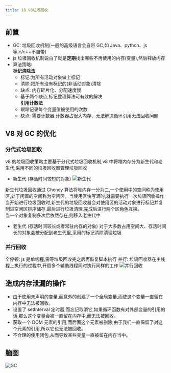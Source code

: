 ```yaml
---
title: 18.V8垃圾回收
---
```


## 前置

- GC: 垃圾回收机制(一般的高级语言会自带 GC,如 Java、python、js 等,c/c++不自带)
- js 垃圾回收机制说白了就是**定期**找出哪些不再使用的内存(变量),然后释放内存
- 算法策略:  
  **标记清除法**
  - 标记:为所有活动对象做上标记
  - 清除:把所有没有标记的(非活动对象)清除
  - 缺点: 内存碎片化、分配速度慢
  - 基于两个缺点,标记整理算法可有效的解决  
    **引用计数法**
  - 跟踪记录每个变量值被使用的次数
  - 缺点: 需要计数器,计数器占很大内存、无法解决循环引用无法回收问题

## V8 对 GC 的优化

### 分代式垃圾回收

v8 的垃圾回收策略主要基于分代式垃圾回收机制,v8 中将堆内存分为新生代和老生代,采用不同的垃圾回收器管理垃圾回收

- 新生代 (存活时间较短的对象)
  ![新生代](https://p3-juejin.byteimg.com/tos-cn-i-k3u1fbpfcp/a428ca00cb164eeab16e8cbbb603e7d7~tplv-k3u1fbpfcp-watermark.awebp)

新生代垃圾回收通过 Cheney 算法将堆内存一分为二,一个使用中的空间称为使用区,处于闲置的空间称为空闲区。当使用区快写满时,就需要执行一次垃圾回收操作  
当开始进行垃圾回收时,新生代的垃圾回收器会对使用区的活动对象进行标记并复制进空闲区排序储存,最后进行垃圾清理,完成后进行两个区角色互换。  
当一个对象复制多次后依然存在,则移入老生代中

- 老生代 (存活时间较长或者常驻内存的对象)
  对于大多数占用空间大、存活时间长的对象会被分配到老生代里,采用的标记清除清理垃圾

### 并行回收

全停顿: js 是单线程,需等垃圾回收完之后再恢复脚本执行
并行: 垃圾回收器在主线程上执行的过程中,开启多个辅助线程同时执行同样的工作
![并行回收](https://p3-juejin.byteimg.com/tos-cn-i-k3u1fbpfcp/f0eef6c0d3bd49659a564fe698d17f43~tplv-k3u1fbpfcp-watermark.awebp)

## 造成内存泄漏的操作

- 由于使用未声明的变量,而意外的创建了一个全局变量,而使这个变量一直留在内存中无法被回收。
- 设置了 setInterval 定时器,而忘记取消它,如果循环函数有对外部变量的引用的话,那么这个变量会被一直留在内存中,而无法被回收。
- 获取一个 DOM 元素的引用,而后面这个元素被删除,由于我们一直保留了对这个元素的引用,所以它也无法被回收。
- 不合理的使用闭包,从而导致某些变量一直被留在内存当中。

## 脑图

![GC](../../public/images/JavaScript/GC.jpg)

